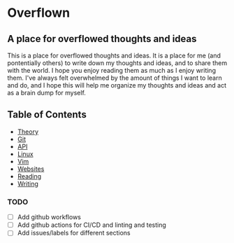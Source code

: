 # Overflown

## A place for overflowed thoughts and ideas

This is a place for overflowed thoughts and ideas. It is a place for me (and pontentially others) to write down my thoughts and ideas, and to share them with the world. I hope you enjoy reading them as much as I enjoy writing them. I've always felt overwhelmed by the amount of things I want to learn and do, and I hope this will help me organize my thoughts and ideas and act as a brain dump for myself.

## Table of Contents

- [Theory](theory/README.md)
- [Git](git/README.md)
- [API](api/README.md)
- [Linux](linux/README.md)
- [Vim](vim/README.md)
- [Websites](websites/README.md)
- [Reading](reading/README.md)
- [Writing](writing/README.md)

### TODO

- [ ] Add github workflows
- [ ] Add github actions for CI/CD and linting and testing
- [ ] Add issues/labels for different sections
